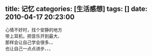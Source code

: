 title: 记忆
categories: [生活感想]
tags: []
date: 2010-04-17 20:23:00
---
心情不好时，找个安静的地方<br />带上耳机，把音乐开到最大、<br />那样会让自己学会很多、、<br />也让自己一点点进步、、、